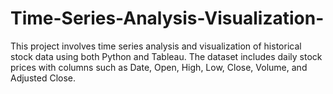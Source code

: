 # Time-Series-Analysis-Visualization-
This project involves time series analysis and visualization of historical stock data using both Python and Tableau. The dataset includes daily stock prices with columns such as Date, Open, High, Low, Close, Volume, and Adjusted Close.
